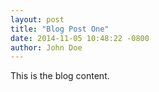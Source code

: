 ```yaml
---
layout: post
title: "Blog Post One"
date: 2014-11-05 10:48:22 -0800
author: John Doe
---
```


This is the blog content.